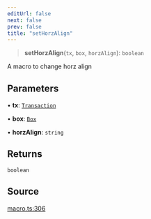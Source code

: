 ```yaml
---
editUrl: false
next: false
prev: false
title: "setHorzAlign"
---
```


> **setHorzAlign**(`tx`, `box`, `horzAlign`): `boolean`

A macro to change horz align

## Parameters

• **tx**: [`Transaction`](/api-core/classes/transaction/)

• **box**: [`Box`](/api-core/classes/box/)

• **horzAlign**: `string`

## Returns

`boolean`

## Source

[macro.ts:306](https://github.com/dgmjs/dgmjs/blob/c296d113d513e412f08f9016159ca40d11e704cd/packages/core/src/macro.ts#L306)
